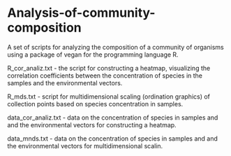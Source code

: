 # Analysis-of-community-composition
A set of scripts for analyzing the composition of a community of organisms using a package of vegan for the programming language R.

R_cor_analiz.txt - the script for constructing a heatmap, visualizing the correlation coefficients between the concentration of species in the samples and the environmental vectors.

R_mds.txt - script for multidimensional scaling (ordination graphics) of collection points based on species concentration in samples.

data_cor_analiz.txt - data on the concentration of species in samples and and the environmental vectors for constructing a heatmap.

data_mnds.txt - data on the concentration of species in samples and and the environmental vectors for multidimensional scalin.
